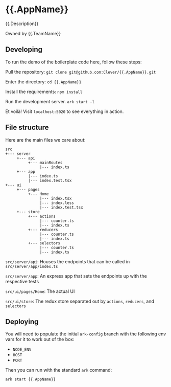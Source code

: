 # {{.AppName}}

{{.Description}}

Owned by {{.TeamName}}

## Developing

To run the demo of the boilerplate code here, follow these steps:

Pull the repository: `git clone git@github.com:Clever/{{.AppName}}.git`

Enter the directory: `cd {{.AppName}}`

Install the requirements: `npm install`

Run the development server. `ark start -l`

Et voilà! Visit `localhost:5020` to see everything in action.

## File structure

Here are the main files we care about:

```
src
+--- server
     +--- api
          +--- mainRoutes
               |--- index.ts
     +--- app
          |--- index.ts
          |--- index.test.tsx
+--- ui
     +--- pages
          +--- Home
               |--- index.tsx
               |--- index.less
               |--- index.test.tsx
     +--- store
          +--- actions
               |--- counter.ts
               |--- index.ts
          +--- reducers
               |--- counter.ts
               |--- index.ts
          +--- selectors
               |--- counter.ts
               |--- index.ts
```

`src/server/api`: Houses the endpoints that can be called in `src/server/app/index.ts`

`src/server/app`: An express app that sets the endpoints up with the respective tests

`src/ui/pages/Home`: The actual UI

`src/ui/store`: The redux store separated out by `actions`, `reducers`, and `selectors`


## Deploying

You will need to populate the initial `ark-config` branch with the following env vars for it to work out of the box:
- `NODE_ENV`
- `HOST`
- `PORT`

Then you can run with the standard `ark` command:


```
ark start {{.AppName}}
```
